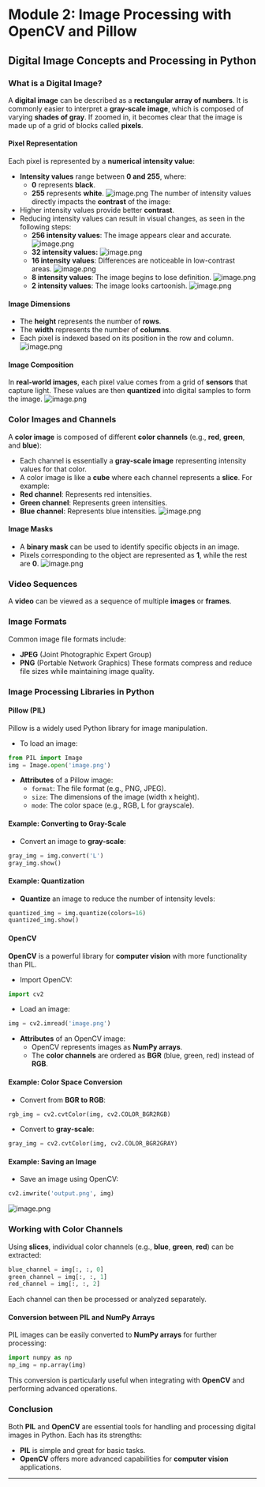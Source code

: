 

# Module 2: Image Processing with OpenCV and Pillow
## Digital Image Concepts and Processing in Python
### What is a Digital Image?
A **digital image** can be described as a **rectangular array of numbers**. It is commonly easier to interpret a **gray-scale image**, which is composed of varying **shades of gray**. If zoomed in, it becomes clear that the image is made up of a grid of blocks called **pixels**.
#### Pixel Representation
Each pixel is represented by a **numerical intensity value**:
- **Intensity values** range between **0 and 255**, where:
	- **0** represents **black**.
	- **255** represents **white**.
![image.png](https://prod-files-secure.s3.us-west-2.amazonaws.com/03e82b26-cccb-4906-bb56-adabcbdc0655/fa1bb4aa-313a-44c2-a7b3-7fa4a8432b08/image.png?X-Amz-Algorithm=AWS4-HMAC-SHA256&X-Amz-Content-Sha256=UNSIGNED-PAYLOAD&X-Amz-Credential=ASIAZI2LB466T74HZTW3%2F20250129%2Fus-west-2%2Fs3%2Faws4_request&X-Amz-Date=20250129T141334Z&X-Amz-Expires=3600&X-Amz-Security-Token=IQoJb3JpZ2luX2VjEIb%2F%2F%2F%2F%2F%2F%2F%2F%2F%2FwEaCXVzLXdlc3QtMiJHMEUCIGXNBaAOyzSAZe3%2B0Guhc8dMDVXZ7DFOMyPRAgc%2FxbKZAiEA%2FtvUHuuVa1%2BefJrQGE0QVROlOYomADyXKm%2FZm9K7TXMqiAQIj%2F%2F%2F%2F%2F%2F%2F%2F%2F%2F%2FARAAGgw2Mzc0MjMxODM4MDUiDMwGcZKaWueGbIMaWSrcA4O3u3GLCHe6De2R1QQFAEyqTQ7HlfYrK3N%2BSWLYKwO%2BVy3lSun7vBkkdiV9kY381YH%2Ffemghl9fOspGrsHFR%2BJa802KKQm8fNkWDUnbF5br08wosAqG55ZR5k9I3by4oXZvBegstrjpO1MHrjObolM1P3%2FLFDou6Yf8LZwkGW4Q%2BP75svkKZkMk%2FBjDWqxZDxthVRmQrk45HXx1ZfSa2pBv%2BP6GabqMy6UOG00N66b5nlQGPgBQDN%2BhUuITzWTTzgQva07ROgrMn0FrXd8nIsc3NF7fcn4YEwzA0NVDZ2RJ1SlnkBOyYJp0UyXSw2nyRHPORiOgEsk8p9YqLZsaiESdNh7AFzlVWg9tWetv95k7a8Vl0ah0YmMyIKoSS%2Bgu3xcFBfhpN4khvDi6ccZLzqLk47mCHp19jott6%2BRPlNKb5vflQMvaPpZHC0soz04x0wN1NLLDkYg92RVGzOEA1H4iALhz%2B0QyFEvmiL5yDJUh4o8NrOr0XUovfcowREiAyRlOAQNuJmDj2%2F%2FI3WHczLsMZa%2FyeUnskOxep1T2JCtd8TBN9TU3TAR6ZMTG5XZNGzFcoawlwA%2B0NzwsWaxjp%2BtwahE91ngu%2BLGzQXnIsePOa0KGXAhWOr4WS7PNMJ7n6LwGOqUBV6dmAYAjbZvqS%2FiFM6c5n3Sb9p5%2Bg4Pgg%2F4SZO7Fy1syfXaftw3wN7kITG6gGKeU7RfUJj2yp3VelOeYxjWVcHEwH1IxoILxgBajKP26pEqt3r1gG8ZU7waZSXqJGzGSrHg5zBCkeV4K%2BMZIM0Gc7IjYUz%2BNpHNOHIIjTfFjp5aTOWjY938aJzCLVfM6g9FB75ZttVui6qtXFPP8068zxTSJVtZH&X-Amz-Signature=011d17a97f5d2ceeb9e4b3226ed68201f9dc5cd5880c08392416109f4e6461d0&X-Amz-SignedHeaders=host&x-id=GetObject)
The number of intensity values directly impacts the **contrast** of the image:
- Higher intensity values provide better **contrast**.
- Reducing intensity values can result in visual changes, as seen in the following steps:
	- **256 intensity values**: The image appears clear and accurate.
![image.png](https://prod-files-secure.s3.us-west-2.amazonaws.com/03e82b26-cccb-4906-bb56-adabcbdc0655/0de7dfb4-99dc-4b87-8932-5165b3c3b775/image.png?X-Amz-Algorithm=AWS4-HMAC-SHA256&X-Amz-Content-Sha256=UNSIGNED-PAYLOAD&X-Amz-Credential=ASIAZI2LB4667BHYTCTL%2F20250129%2Fus-west-2%2Fs3%2Faws4_request&X-Amz-Date=20250129T141334Z&X-Amz-Expires=3600&X-Amz-Security-Token=IQoJb3JpZ2luX2VjEIb%2F%2F%2F%2F%2F%2F%2F%2F%2F%2FwEaCXVzLXdlc3QtMiJGMEQCICq4XW7pwlYrESJMsdZBGFltTN0twpN979I2EVb%2BvaDTAiBB6Xq1rOsFZW94LsILt8wBITBfbtAeueguLlboOJL49SqIBAiP%2F%2F%2F%2F%2F%2F%2F%2F%2F%2F8BEAAaDDYzNzQyMzE4MzgwNSIMg63a7ENsb4pLbArLKtwDKkLt8EeEhSof59N5JL4tjo2hhSuPKz%2Bag3aYfwpVdr5vRqimx8efEPhQtQwMIT8nmMEGu1MLSSd8M%2BAhs69p1Wmyjb5Nwr2JWK3hl6D6Tp5NmaDwfJjMOS6TZ331%2BTDFgTyxPsHJScIO%2Bh4Pkz2FSEbB1xImG7WzxsKWN0c2VPoIEzUag%2B99aMKd4wrzHPs3mA1DLvV0Ol3WiWe5qJlhMzvp5zRBd5zQ2P5gHxTERwaojCrKstQn3Y2YYmFsLxke5QcP8YTsB3tvcXWCTQ9lpYQ4iILrgwyvMh9cZovcSswj%2FDtxogBBmkfFgcew9NhEKgSaTdvO4KthRIap9JO3XGPFnhoW%2BjT0mlXph0v6vQDpqEs3NQBajg0TGDgVJADJgKO%2BvGV8q6rbsIqNmNDmpqJvvgRhjPrsl%2BrjR0D2MGoSJBt9Zf4e0%2FD4pxvmJcD7CPC8SOH7YtQOxionquzCahFRo8Vum56trkDOHm3kgtjZq6SPCZCVOSLE7NKNZmqkuh9SImaFS9CsbS%2BEo32PV8Ojo4HnICImb%2Bq6PDmXRBcDBryf28zDoy41ipUkUTh9SdnFCz2ecqoj7btuRNh%2FYGUpQZqP7UimbH7UaEOj6D1BExBMwePpNlVddGYwgefovAY6pgHzY4eLe2tBFg3mx7TCiVrkSP4wvm6sP9jW7HOTI98E8QOn3tKHoWTcLNurQPIzeA4QTDod8dmSw3BM8oPstsy33H%2B0f2YAuA7ZE%2B2rLwlRESEIcVerx1mFbKlOVmkpeYrJhiqJasqDxoMXuqpWNZfSG92RqpT8MPDw1cYLGFtHfJNp1jhCDhzBUYLCdt7qSBczzxjeC%2FvqZeZHpV0cpFsSulB1KKwM&X-Amz-Signature=18cced3a310959fec9211ce7d0d503f55234b682cd923ce3b482ce63869435e9&X-Amz-SignedHeaders=host&x-id=GetObject)
	- **32 intensity values:**
![image.png](https://prod-files-secure.s3.us-west-2.amazonaws.com/03e82b26-cccb-4906-bb56-adabcbdc0655/7eb81f08-b190-4c5a-ba2b-2a498a15b2c4/image.png?X-Amz-Algorithm=AWS4-HMAC-SHA256&X-Amz-Content-Sha256=UNSIGNED-PAYLOAD&X-Amz-Credential=ASIAZI2LB4667BHYTCTL%2F20250129%2Fus-west-2%2Fs3%2Faws4_request&X-Amz-Date=20250129T141334Z&X-Amz-Expires=3600&X-Amz-Security-Token=IQoJb3JpZ2luX2VjEIb%2F%2F%2F%2F%2F%2F%2F%2F%2F%2FwEaCXVzLXdlc3QtMiJGMEQCICq4XW7pwlYrESJMsdZBGFltTN0twpN979I2EVb%2BvaDTAiBB6Xq1rOsFZW94LsILt8wBITBfbtAeueguLlboOJL49SqIBAiP%2F%2F%2F%2F%2F%2F%2F%2F%2F%2F8BEAAaDDYzNzQyMzE4MzgwNSIMg63a7ENsb4pLbArLKtwDKkLt8EeEhSof59N5JL4tjo2hhSuPKz%2Bag3aYfwpVdr5vRqimx8efEPhQtQwMIT8nmMEGu1MLSSd8M%2BAhs69p1Wmyjb5Nwr2JWK3hl6D6Tp5NmaDwfJjMOS6TZ331%2BTDFgTyxPsHJScIO%2Bh4Pkz2FSEbB1xImG7WzxsKWN0c2VPoIEzUag%2B99aMKd4wrzHPs3mA1DLvV0Ol3WiWe5qJlhMzvp5zRBd5zQ2P5gHxTERwaojCrKstQn3Y2YYmFsLxke5QcP8YTsB3tvcXWCTQ9lpYQ4iILrgwyvMh9cZovcSswj%2FDtxogBBmkfFgcew9NhEKgSaTdvO4KthRIap9JO3XGPFnhoW%2BjT0mlXph0v6vQDpqEs3NQBajg0TGDgVJADJgKO%2BvGV8q6rbsIqNmNDmpqJvvgRhjPrsl%2BrjR0D2MGoSJBt9Zf4e0%2FD4pxvmJcD7CPC8SOH7YtQOxionquzCahFRo8Vum56trkDOHm3kgtjZq6SPCZCVOSLE7NKNZmqkuh9SImaFS9CsbS%2BEo32PV8Ojo4HnICImb%2Bq6PDmXRBcDBryf28zDoy41ipUkUTh9SdnFCz2ecqoj7btuRNh%2FYGUpQZqP7UimbH7UaEOj6D1BExBMwePpNlVddGYwgefovAY6pgHzY4eLe2tBFg3mx7TCiVrkSP4wvm6sP9jW7HOTI98E8QOn3tKHoWTcLNurQPIzeA4QTDod8dmSw3BM8oPstsy33H%2B0f2YAuA7ZE%2B2rLwlRESEIcVerx1mFbKlOVmkpeYrJhiqJasqDxoMXuqpWNZfSG92RqpT8MPDw1cYLGFtHfJNp1jhCDhzBUYLCdt7qSBczzxjeC%2FvqZeZHpV0cpFsSulB1KKwM&X-Amz-Signature=764dfdc22f316727989ad902547d644b4586d8599cfafb984704ce7d22bdd34a&X-Amz-SignedHeaders=host&x-id=GetObject)
	- **16 intensity values**: Differences are noticeable in low-contrast areas.
![image.png](https://prod-files-secure.s3.us-west-2.amazonaws.com/03e82b26-cccb-4906-bb56-adabcbdc0655/6bf56d44-9a14-4b7b-98c2-1f00b8630f0c/image.png?X-Amz-Algorithm=AWS4-HMAC-SHA256&X-Amz-Content-Sha256=UNSIGNED-PAYLOAD&X-Amz-Credential=ASIAZI2LB4667BHYTCTL%2F20250129%2Fus-west-2%2Fs3%2Faws4_request&X-Amz-Date=20250129T141334Z&X-Amz-Expires=3600&X-Amz-Security-Token=IQoJb3JpZ2luX2VjEIb%2F%2F%2F%2F%2F%2F%2F%2F%2F%2FwEaCXVzLXdlc3QtMiJGMEQCICq4XW7pwlYrESJMsdZBGFltTN0twpN979I2EVb%2BvaDTAiBB6Xq1rOsFZW94LsILt8wBITBfbtAeueguLlboOJL49SqIBAiP%2F%2F%2F%2F%2F%2F%2F%2F%2F%2F8BEAAaDDYzNzQyMzE4MzgwNSIMg63a7ENsb4pLbArLKtwDKkLt8EeEhSof59N5JL4tjo2hhSuPKz%2Bag3aYfwpVdr5vRqimx8efEPhQtQwMIT8nmMEGu1MLSSd8M%2BAhs69p1Wmyjb5Nwr2JWK3hl6D6Tp5NmaDwfJjMOS6TZ331%2BTDFgTyxPsHJScIO%2Bh4Pkz2FSEbB1xImG7WzxsKWN0c2VPoIEzUag%2B99aMKd4wrzHPs3mA1DLvV0Ol3WiWe5qJlhMzvp5zRBd5zQ2P5gHxTERwaojCrKstQn3Y2YYmFsLxke5QcP8YTsB3tvcXWCTQ9lpYQ4iILrgwyvMh9cZovcSswj%2FDtxogBBmkfFgcew9NhEKgSaTdvO4KthRIap9JO3XGPFnhoW%2BjT0mlXph0v6vQDpqEs3NQBajg0TGDgVJADJgKO%2BvGV8q6rbsIqNmNDmpqJvvgRhjPrsl%2BrjR0D2MGoSJBt9Zf4e0%2FD4pxvmJcD7CPC8SOH7YtQOxionquzCahFRo8Vum56trkDOHm3kgtjZq6SPCZCVOSLE7NKNZmqkuh9SImaFS9CsbS%2BEo32PV8Ojo4HnICImb%2Bq6PDmXRBcDBryf28zDoy41ipUkUTh9SdnFCz2ecqoj7btuRNh%2FYGUpQZqP7UimbH7UaEOj6D1BExBMwePpNlVddGYwgefovAY6pgHzY4eLe2tBFg3mx7TCiVrkSP4wvm6sP9jW7HOTI98E8QOn3tKHoWTcLNurQPIzeA4QTDod8dmSw3BM8oPstsy33H%2B0f2YAuA7ZE%2B2rLwlRESEIcVerx1mFbKlOVmkpeYrJhiqJasqDxoMXuqpWNZfSG92RqpT8MPDw1cYLGFtHfJNp1jhCDhzBUYLCdt7qSBczzxjeC%2FvqZeZHpV0cpFsSulB1KKwM&X-Amz-Signature=b67d9b42d880d411a3c2574653d099807fb2fb99b85ed81693751d1815665b43&X-Amz-SignedHeaders=host&x-id=GetObject)
	- **8 intensity values**: The image begins to lose definition.
![image.png](https://prod-files-secure.s3.us-west-2.amazonaws.com/03e82b26-cccb-4906-bb56-adabcbdc0655/cca05878-ca1a-43e0-8bec-1d146756f9ae/image.png?X-Amz-Algorithm=AWS4-HMAC-SHA256&X-Amz-Content-Sha256=UNSIGNED-PAYLOAD&X-Amz-Credential=ASIAZI2LB4667BHYTCTL%2F20250129%2Fus-west-2%2Fs3%2Faws4_request&X-Amz-Date=20250129T141334Z&X-Amz-Expires=3600&X-Amz-Security-Token=IQoJb3JpZ2luX2VjEIb%2F%2F%2F%2F%2F%2F%2F%2F%2F%2FwEaCXVzLXdlc3QtMiJGMEQCICq4XW7pwlYrESJMsdZBGFltTN0twpN979I2EVb%2BvaDTAiBB6Xq1rOsFZW94LsILt8wBITBfbtAeueguLlboOJL49SqIBAiP%2F%2F%2F%2F%2F%2F%2F%2F%2F%2F8BEAAaDDYzNzQyMzE4MzgwNSIMg63a7ENsb4pLbArLKtwDKkLt8EeEhSof59N5JL4tjo2hhSuPKz%2Bag3aYfwpVdr5vRqimx8efEPhQtQwMIT8nmMEGu1MLSSd8M%2BAhs69p1Wmyjb5Nwr2JWK3hl6D6Tp5NmaDwfJjMOS6TZ331%2BTDFgTyxPsHJScIO%2Bh4Pkz2FSEbB1xImG7WzxsKWN0c2VPoIEzUag%2B99aMKd4wrzHPs3mA1DLvV0Ol3WiWe5qJlhMzvp5zRBd5zQ2P5gHxTERwaojCrKstQn3Y2YYmFsLxke5QcP8YTsB3tvcXWCTQ9lpYQ4iILrgwyvMh9cZovcSswj%2FDtxogBBmkfFgcew9NhEKgSaTdvO4KthRIap9JO3XGPFnhoW%2BjT0mlXph0v6vQDpqEs3NQBajg0TGDgVJADJgKO%2BvGV8q6rbsIqNmNDmpqJvvgRhjPrsl%2BrjR0D2MGoSJBt9Zf4e0%2FD4pxvmJcD7CPC8SOH7YtQOxionquzCahFRo8Vum56trkDOHm3kgtjZq6SPCZCVOSLE7NKNZmqkuh9SImaFS9CsbS%2BEo32PV8Ojo4HnICImb%2Bq6PDmXRBcDBryf28zDoy41ipUkUTh9SdnFCz2ecqoj7btuRNh%2FYGUpQZqP7UimbH7UaEOj6D1BExBMwePpNlVddGYwgefovAY6pgHzY4eLe2tBFg3mx7TCiVrkSP4wvm6sP9jW7HOTI98E8QOn3tKHoWTcLNurQPIzeA4QTDod8dmSw3BM8oPstsy33H%2B0f2YAuA7ZE%2B2rLwlRESEIcVerx1mFbKlOVmkpeYrJhiqJasqDxoMXuqpWNZfSG92RqpT8MPDw1cYLGFtHfJNp1jhCDhzBUYLCdt7qSBczzxjeC%2FvqZeZHpV0cpFsSulB1KKwM&X-Amz-Signature=23b4de1988644c1b39774b663a5238b2e70b589ea064fb9e4845a8783fc69ae0&X-Amz-SignedHeaders=host&x-id=GetObject)
	- **2 intensity values**: The image looks cartoonish.
![image.png](https://prod-files-secure.s3.us-west-2.amazonaws.com/03e82b26-cccb-4906-bb56-adabcbdc0655/12da64d7-6b97-44e0-bc2c-52b9c47ce212/image.png?X-Amz-Algorithm=AWS4-HMAC-SHA256&X-Amz-Content-Sha256=UNSIGNED-PAYLOAD&X-Amz-Credential=ASIAZI2LB4667BHYTCTL%2F20250129%2Fus-west-2%2Fs3%2Faws4_request&X-Amz-Date=20250129T141334Z&X-Amz-Expires=3600&X-Amz-Security-Token=IQoJb3JpZ2luX2VjEIb%2F%2F%2F%2F%2F%2F%2F%2F%2F%2FwEaCXVzLXdlc3QtMiJGMEQCICq4XW7pwlYrESJMsdZBGFltTN0twpN979I2EVb%2BvaDTAiBB6Xq1rOsFZW94LsILt8wBITBfbtAeueguLlboOJL49SqIBAiP%2F%2F%2F%2F%2F%2F%2F%2F%2F%2F8BEAAaDDYzNzQyMzE4MzgwNSIMg63a7ENsb4pLbArLKtwDKkLt8EeEhSof59N5JL4tjo2hhSuPKz%2Bag3aYfwpVdr5vRqimx8efEPhQtQwMIT8nmMEGu1MLSSd8M%2BAhs69p1Wmyjb5Nwr2JWK3hl6D6Tp5NmaDwfJjMOS6TZ331%2BTDFgTyxPsHJScIO%2Bh4Pkz2FSEbB1xImG7WzxsKWN0c2VPoIEzUag%2B99aMKd4wrzHPs3mA1DLvV0Ol3WiWe5qJlhMzvp5zRBd5zQ2P5gHxTERwaojCrKstQn3Y2YYmFsLxke5QcP8YTsB3tvcXWCTQ9lpYQ4iILrgwyvMh9cZovcSswj%2FDtxogBBmkfFgcew9NhEKgSaTdvO4KthRIap9JO3XGPFnhoW%2BjT0mlXph0v6vQDpqEs3NQBajg0TGDgVJADJgKO%2BvGV8q6rbsIqNmNDmpqJvvgRhjPrsl%2BrjR0D2MGoSJBt9Zf4e0%2FD4pxvmJcD7CPC8SOH7YtQOxionquzCahFRo8Vum56trkDOHm3kgtjZq6SPCZCVOSLE7NKNZmqkuh9SImaFS9CsbS%2BEo32PV8Ojo4HnICImb%2Bq6PDmXRBcDBryf28zDoy41ipUkUTh9SdnFCz2ecqoj7btuRNh%2FYGUpQZqP7UimbH7UaEOj6D1BExBMwePpNlVddGYwgefovAY6pgHzY4eLe2tBFg3mx7TCiVrkSP4wvm6sP9jW7HOTI98E8QOn3tKHoWTcLNurQPIzeA4QTDod8dmSw3BM8oPstsy33H%2B0f2YAuA7ZE%2B2rLwlRESEIcVerx1mFbKlOVmkpeYrJhiqJasqDxoMXuqpWNZfSG92RqpT8MPDw1cYLGFtHfJNp1jhCDhzBUYLCdt7qSBczzxjeC%2FvqZeZHpV0cpFsSulB1KKwM&X-Amz-Signature=c6caf826a72a456096913d33f64d90c68dfae9423840a63a33ab7b65bce2b1eb&X-Amz-SignedHeaders=host&x-id=GetObject)
#### Image Dimensions
- The **height** represents the number of **rows**.
- The **width** represents the number of **columns**.
- Each pixel is indexed based on its position in the row and column.
![image.png](https://prod-files-secure.s3.us-west-2.amazonaws.com/03e82b26-cccb-4906-bb56-adabcbdc0655/ff056335-e79e-4491-b508-30cd45b6c194/image.png?X-Amz-Algorithm=AWS4-HMAC-SHA256&X-Amz-Content-Sha256=UNSIGNED-PAYLOAD&X-Amz-Credential=ASIAZI2LB466T74HZTW3%2F20250129%2Fus-west-2%2Fs3%2Faws4_request&X-Amz-Date=20250129T141334Z&X-Amz-Expires=3600&X-Amz-Security-Token=IQoJb3JpZ2luX2VjEIb%2F%2F%2F%2F%2F%2F%2F%2F%2F%2FwEaCXVzLXdlc3QtMiJHMEUCIGXNBaAOyzSAZe3%2B0Guhc8dMDVXZ7DFOMyPRAgc%2FxbKZAiEA%2FtvUHuuVa1%2BefJrQGE0QVROlOYomADyXKm%2FZm9K7TXMqiAQIj%2F%2F%2F%2F%2F%2F%2F%2F%2F%2F%2FARAAGgw2Mzc0MjMxODM4MDUiDMwGcZKaWueGbIMaWSrcA4O3u3GLCHe6De2R1QQFAEyqTQ7HlfYrK3N%2BSWLYKwO%2BVy3lSun7vBkkdiV9kY381YH%2Ffemghl9fOspGrsHFR%2BJa802KKQm8fNkWDUnbF5br08wosAqG55ZR5k9I3by4oXZvBegstrjpO1MHrjObolM1P3%2FLFDou6Yf8LZwkGW4Q%2BP75svkKZkMk%2FBjDWqxZDxthVRmQrk45HXx1ZfSa2pBv%2BP6GabqMy6UOG00N66b5nlQGPgBQDN%2BhUuITzWTTzgQva07ROgrMn0FrXd8nIsc3NF7fcn4YEwzA0NVDZ2RJ1SlnkBOyYJp0UyXSw2nyRHPORiOgEsk8p9YqLZsaiESdNh7AFzlVWg9tWetv95k7a8Vl0ah0YmMyIKoSS%2Bgu3xcFBfhpN4khvDi6ccZLzqLk47mCHp19jott6%2BRPlNKb5vflQMvaPpZHC0soz04x0wN1NLLDkYg92RVGzOEA1H4iALhz%2B0QyFEvmiL5yDJUh4o8NrOr0XUovfcowREiAyRlOAQNuJmDj2%2F%2FI3WHczLsMZa%2FyeUnskOxep1T2JCtd8TBN9TU3TAR6ZMTG5XZNGzFcoawlwA%2B0NzwsWaxjp%2BtwahE91ngu%2BLGzQXnIsePOa0KGXAhWOr4WS7PNMJ7n6LwGOqUBV6dmAYAjbZvqS%2FiFM6c5n3Sb9p5%2Bg4Pgg%2F4SZO7Fy1syfXaftw3wN7kITG6gGKeU7RfUJj2yp3VelOeYxjWVcHEwH1IxoILxgBajKP26pEqt3r1gG8ZU7waZSXqJGzGSrHg5zBCkeV4K%2BMZIM0Gc7IjYUz%2BNpHNOHIIjTfFjp5aTOWjY938aJzCLVfM6g9FB75ZttVui6qtXFPP8068zxTSJVtZH&X-Amz-Signature=cec2da3c25c201e0812944c912b4716d77990e0fa9019cc8bad4df42bf81f522&X-Amz-SignedHeaders=host&x-id=GetObject)
#### Image Composition
In **real-world images**, each pixel value comes from a grid of **sensors** that capture light. These values are then **quantized** into digital samples to form the image.
![image.png](https://prod-files-secure.s3.us-west-2.amazonaws.com/03e82b26-cccb-4906-bb56-adabcbdc0655/0c721ea0-409b-4d32-b630-a00d6f170d18/image.png?X-Amz-Algorithm=AWS4-HMAC-SHA256&X-Amz-Content-Sha256=UNSIGNED-PAYLOAD&X-Amz-Credential=ASIAZI2LB466T74HZTW3%2F20250129%2Fus-west-2%2Fs3%2Faws4_request&X-Amz-Date=20250129T141334Z&X-Amz-Expires=3600&X-Amz-Security-Token=IQoJb3JpZ2luX2VjEIb%2F%2F%2F%2F%2F%2F%2F%2F%2F%2FwEaCXVzLXdlc3QtMiJHMEUCIGXNBaAOyzSAZe3%2B0Guhc8dMDVXZ7DFOMyPRAgc%2FxbKZAiEA%2FtvUHuuVa1%2BefJrQGE0QVROlOYomADyXKm%2FZm9K7TXMqiAQIj%2F%2F%2F%2F%2F%2F%2F%2F%2F%2F%2FARAAGgw2Mzc0MjMxODM4MDUiDMwGcZKaWueGbIMaWSrcA4O3u3GLCHe6De2R1QQFAEyqTQ7HlfYrK3N%2BSWLYKwO%2BVy3lSun7vBkkdiV9kY381YH%2Ffemghl9fOspGrsHFR%2BJa802KKQm8fNkWDUnbF5br08wosAqG55ZR5k9I3by4oXZvBegstrjpO1MHrjObolM1P3%2FLFDou6Yf8LZwkGW4Q%2BP75svkKZkMk%2FBjDWqxZDxthVRmQrk45HXx1ZfSa2pBv%2BP6GabqMy6UOG00N66b5nlQGPgBQDN%2BhUuITzWTTzgQva07ROgrMn0FrXd8nIsc3NF7fcn4YEwzA0NVDZ2RJ1SlnkBOyYJp0UyXSw2nyRHPORiOgEsk8p9YqLZsaiESdNh7AFzlVWg9tWetv95k7a8Vl0ah0YmMyIKoSS%2Bgu3xcFBfhpN4khvDi6ccZLzqLk47mCHp19jott6%2BRPlNKb5vflQMvaPpZHC0soz04x0wN1NLLDkYg92RVGzOEA1H4iALhz%2B0QyFEvmiL5yDJUh4o8NrOr0XUovfcowREiAyRlOAQNuJmDj2%2F%2FI3WHczLsMZa%2FyeUnskOxep1T2JCtd8TBN9TU3TAR6ZMTG5XZNGzFcoawlwA%2B0NzwsWaxjp%2BtwahE91ngu%2BLGzQXnIsePOa0KGXAhWOr4WS7PNMJ7n6LwGOqUBV6dmAYAjbZvqS%2FiFM6c5n3Sb9p5%2Bg4Pgg%2F4SZO7Fy1syfXaftw3wN7kITG6gGKeU7RfUJj2yp3VelOeYxjWVcHEwH1IxoILxgBajKP26pEqt3r1gG8ZU7waZSXqJGzGSrHg5zBCkeV4K%2BMZIM0Gc7IjYUz%2BNpHNOHIIjTfFjp5aTOWjY938aJzCLVfM6g9FB75ZttVui6qtXFPP8068zxTSJVtZH&X-Amz-Signature=dd3ad27b85c5c1d7b4507c33eda64671ffab274f800e22ac08b7f4ad12bd3719&X-Amz-SignedHeaders=host&x-id=GetObject)
### Color Images and Channels
A **color image** is composed of different **color channels** (e.g., **red**, **green**, and **blue**):
- Each channel is essentially a **gray-scale image** representing intensity values for that color.
- A color image is like a **cube** where each channel represents a **slice**.
For example:
- **Red channel**: Represents red intensities.
- **Green channel**: Represents green intensities.
- **Blue channel**: Represents blue intensities.
![image.png](https://prod-files-secure.s3.us-west-2.amazonaws.com/03e82b26-cccb-4906-bb56-adabcbdc0655/c0cc17c9-842f-413f-82e8-f3f44278cf74/image.png?X-Amz-Algorithm=AWS4-HMAC-SHA256&X-Amz-Content-Sha256=UNSIGNED-PAYLOAD&X-Amz-Credential=ASIAZI2LB466T74HZTW3%2F20250129%2Fus-west-2%2Fs3%2Faws4_request&X-Amz-Date=20250129T141334Z&X-Amz-Expires=3600&X-Amz-Security-Token=IQoJb3JpZ2luX2VjEIb%2F%2F%2F%2F%2F%2F%2F%2F%2F%2FwEaCXVzLXdlc3QtMiJHMEUCIGXNBaAOyzSAZe3%2B0Guhc8dMDVXZ7DFOMyPRAgc%2FxbKZAiEA%2FtvUHuuVa1%2BefJrQGE0QVROlOYomADyXKm%2FZm9K7TXMqiAQIj%2F%2F%2F%2F%2F%2F%2F%2F%2F%2F%2FARAAGgw2Mzc0MjMxODM4MDUiDMwGcZKaWueGbIMaWSrcA4O3u3GLCHe6De2R1QQFAEyqTQ7HlfYrK3N%2BSWLYKwO%2BVy3lSun7vBkkdiV9kY381YH%2Ffemghl9fOspGrsHFR%2BJa802KKQm8fNkWDUnbF5br08wosAqG55ZR5k9I3by4oXZvBegstrjpO1MHrjObolM1P3%2FLFDou6Yf8LZwkGW4Q%2BP75svkKZkMk%2FBjDWqxZDxthVRmQrk45HXx1ZfSa2pBv%2BP6GabqMy6UOG00N66b5nlQGPgBQDN%2BhUuITzWTTzgQva07ROgrMn0FrXd8nIsc3NF7fcn4YEwzA0NVDZ2RJ1SlnkBOyYJp0UyXSw2nyRHPORiOgEsk8p9YqLZsaiESdNh7AFzlVWg9tWetv95k7a8Vl0ah0YmMyIKoSS%2Bgu3xcFBfhpN4khvDi6ccZLzqLk47mCHp19jott6%2BRPlNKb5vflQMvaPpZHC0soz04x0wN1NLLDkYg92RVGzOEA1H4iALhz%2B0QyFEvmiL5yDJUh4o8NrOr0XUovfcowREiAyRlOAQNuJmDj2%2F%2FI3WHczLsMZa%2FyeUnskOxep1T2JCtd8TBN9TU3TAR6ZMTG5XZNGzFcoawlwA%2B0NzwsWaxjp%2BtwahE91ngu%2BLGzQXnIsePOa0KGXAhWOr4WS7PNMJ7n6LwGOqUBV6dmAYAjbZvqS%2FiFM6c5n3Sb9p5%2Bg4Pgg%2F4SZO7Fy1syfXaftw3wN7kITG6gGKeU7RfUJj2yp3VelOeYxjWVcHEwH1IxoILxgBajKP26pEqt3r1gG8ZU7waZSXqJGzGSrHg5zBCkeV4K%2BMZIM0Gc7IjYUz%2BNpHNOHIIjTfFjp5aTOWjY938aJzCLVfM6g9FB75ZttVui6qtXFPP8068zxTSJVtZH&X-Amz-Signature=72e890e8dd64fdf5a33bdfcb87f87f2e9dcb35cacaf90520f111ca11c301bc68&X-Amz-SignedHeaders=host&x-id=GetObject)
#### Image Masks
- A **binary mask** can be used to identify specific objects in an image.
- Pixels corresponding to the object are represented as **1**, while the rest are **0**.
![image.png](https://prod-files-secure.s3.us-west-2.amazonaws.com/03e82b26-cccb-4906-bb56-adabcbdc0655/667eab4d-d19d-4618-81d0-663b6beb002c/image.png?X-Amz-Algorithm=AWS4-HMAC-SHA256&X-Amz-Content-Sha256=UNSIGNED-PAYLOAD&X-Amz-Credential=ASIAZI2LB466T74HZTW3%2F20250129%2Fus-west-2%2Fs3%2Faws4_request&X-Amz-Date=20250129T141334Z&X-Amz-Expires=3600&X-Amz-Security-Token=IQoJb3JpZ2luX2VjEIb%2F%2F%2F%2F%2F%2F%2F%2F%2F%2FwEaCXVzLXdlc3QtMiJHMEUCIGXNBaAOyzSAZe3%2B0Guhc8dMDVXZ7DFOMyPRAgc%2FxbKZAiEA%2FtvUHuuVa1%2BefJrQGE0QVROlOYomADyXKm%2FZm9K7TXMqiAQIj%2F%2F%2F%2F%2F%2F%2F%2F%2F%2F%2FARAAGgw2Mzc0MjMxODM4MDUiDMwGcZKaWueGbIMaWSrcA4O3u3GLCHe6De2R1QQFAEyqTQ7HlfYrK3N%2BSWLYKwO%2BVy3lSun7vBkkdiV9kY381YH%2Ffemghl9fOspGrsHFR%2BJa802KKQm8fNkWDUnbF5br08wosAqG55ZR5k9I3by4oXZvBegstrjpO1MHrjObolM1P3%2FLFDou6Yf8LZwkGW4Q%2BP75svkKZkMk%2FBjDWqxZDxthVRmQrk45HXx1ZfSa2pBv%2BP6GabqMy6UOG00N66b5nlQGPgBQDN%2BhUuITzWTTzgQva07ROgrMn0FrXd8nIsc3NF7fcn4YEwzA0NVDZ2RJ1SlnkBOyYJp0UyXSw2nyRHPORiOgEsk8p9YqLZsaiESdNh7AFzlVWg9tWetv95k7a8Vl0ah0YmMyIKoSS%2Bgu3xcFBfhpN4khvDi6ccZLzqLk47mCHp19jott6%2BRPlNKb5vflQMvaPpZHC0soz04x0wN1NLLDkYg92RVGzOEA1H4iALhz%2B0QyFEvmiL5yDJUh4o8NrOr0XUovfcowREiAyRlOAQNuJmDj2%2F%2FI3WHczLsMZa%2FyeUnskOxep1T2JCtd8TBN9TU3TAR6ZMTG5XZNGzFcoawlwA%2B0NzwsWaxjp%2BtwahE91ngu%2BLGzQXnIsePOa0KGXAhWOr4WS7PNMJ7n6LwGOqUBV6dmAYAjbZvqS%2FiFM6c5n3Sb9p5%2Bg4Pgg%2F4SZO7Fy1syfXaftw3wN7kITG6gGKeU7RfUJj2yp3VelOeYxjWVcHEwH1IxoILxgBajKP26pEqt3r1gG8ZU7waZSXqJGzGSrHg5zBCkeV4K%2BMZIM0Gc7IjYUz%2BNpHNOHIIjTfFjp5aTOWjY938aJzCLVfM6g9FB75ZttVui6qtXFPP8068zxTSJVtZH&X-Amz-Signature=65c588679fd5d87bf4c60f4c1dffb2a31e4b1f01fd19e2fcd5e62868b1ef509f&X-Amz-SignedHeaders=host&x-id=GetObject)
### Video Sequences
A **video** can be viewed as a sequence of multiple **images** or **frames**.
### Image Formats
Common image file formats include:
- **JPEG** (Joint Photographic Expert Group)
- **PNG** (Portable Network Graphics)
These formats compress and reduce file sizes while maintaining image quality.
### Image Processing Libraries in Python
#### Pillow (PIL)
Pillow is a widely used Python library for image manipulation.
- To load an image:
```python
from PIL import Image
img = Image.open('image.png')
```
- **Attributes** of a Pillow image:
	- `format`: The file format (e.g., PNG, JPEG).
	- `size`: The dimensions of the image (width x height).
	- `mode`: The color space (e.g., RGB, L for grayscale).
#### Example: Converting to Gray-Scale
- Convert an image to **gray-scale**:
```python
gray_img = img.convert('L')
gray_img.show()
```
#### Example: Quantization
- **Quantize** an image to reduce the number of intensity levels:
```python
quantized_img = img.quantize(colors=16)
quantized_img.show()
```
#### OpenCV
**OpenCV** is a powerful library for **computer vision** with more functionality than PIL.
- Import OpenCV:
```python
import cv2
```
- Load an image:
```python
img = cv2.imread('image.png')
```
- **Attributes** of an OpenCV image:
	- OpenCV represents images as **NumPy arrays**.
	- The **color channels** are ordered as **BGR** (blue, green, red) instead of **RGB**.
#### Example: Color Space Conversion
- Convert from **BGR to RGB**:
```python
rgb_img = cv2.cvtColor(img, cv2.COLOR_BGR2RGB)
```
- Convert to **gray-scale**:
```python
gray_img = cv2.cvtColor(img, cv2.COLOR_BGR2GRAY)
```
#### Example: Saving an Image
- Save an image using OpenCV:
```python
cv2.imwrite('output.png', img)
```
![image.png](https://prod-files-secure.s3.us-west-2.amazonaws.com/03e82b26-cccb-4906-bb56-adabcbdc0655/25fcc977-54ea-484c-997e-9b6bd016f347/image.png?X-Amz-Algorithm=AWS4-HMAC-SHA256&X-Amz-Content-Sha256=UNSIGNED-PAYLOAD&X-Amz-Credential=ASIAZI2LB466T74HZTW3%2F20250129%2Fus-west-2%2Fs3%2Faws4_request&X-Amz-Date=20250129T141334Z&X-Amz-Expires=3600&X-Amz-Security-Token=IQoJb3JpZ2luX2VjEIb%2F%2F%2F%2F%2F%2F%2F%2F%2F%2FwEaCXVzLXdlc3QtMiJHMEUCIGXNBaAOyzSAZe3%2B0Guhc8dMDVXZ7DFOMyPRAgc%2FxbKZAiEA%2FtvUHuuVa1%2BefJrQGE0QVROlOYomADyXKm%2FZm9K7TXMqiAQIj%2F%2F%2F%2F%2F%2F%2F%2F%2F%2F%2FARAAGgw2Mzc0MjMxODM4MDUiDMwGcZKaWueGbIMaWSrcA4O3u3GLCHe6De2R1QQFAEyqTQ7HlfYrK3N%2BSWLYKwO%2BVy3lSun7vBkkdiV9kY381YH%2Ffemghl9fOspGrsHFR%2BJa802KKQm8fNkWDUnbF5br08wosAqG55ZR5k9I3by4oXZvBegstrjpO1MHrjObolM1P3%2FLFDou6Yf8LZwkGW4Q%2BP75svkKZkMk%2FBjDWqxZDxthVRmQrk45HXx1ZfSa2pBv%2BP6GabqMy6UOG00N66b5nlQGPgBQDN%2BhUuITzWTTzgQva07ROgrMn0FrXd8nIsc3NF7fcn4YEwzA0NVDZ2RJ1SlnkBOyYJp0UyXSw2nyRHPORiOgEsk8p9YqLZsaiESdNh7AFzlVWg9tWetv95k7a8Vl0ah0YmMyIKoSS%2Bgu3xcFBfhpN4khvDi6ccZLzqLk47mCHp19jott6%2BRPlNKb5vflQMvaPpZHC0soz04x0wN1NLLDkYg92RVGzOEA1H4iALhz%2B0QyFEvmiL5yDJUh4o8NrOr0XUovfcowREiAyRlOAQNuJmDj2%2F%2FI3WHczLsMZa%2FyeUnskOxep1T2JCtd8TBN9TU3TAR6ZMTG5XZNGzFcoawlwA%2B0NzwsWaxjp%2BtwahE91ngu%2BLGzQXnIsePOa0KGXAhWOr4WS7PNMJ7n6LwGOqUBV6dmAYAjbZvqS%2FiFM6c5n3Sb9p5%2Bg4Pgg%2F4SZO7Fy1syfXaftw3wN7kITG6gGKeU7RfUJj2yp3VelOeYxjWVcHEwH1IxoILxgBajKP26pEqt3r1gG8ZU7waZSXqJGzGSrHg5zBCkeV4K%2BMZIM0Gc7IjYUz%2BNpHNOHIIjTfFjp5aTOWjY938aJzCLVfM6g9FB75ZttVui6qtXFPP8068zxTSJVtZH&X-Amz-Signature=3c5b982e52b4a7985c72ba00d6ca66f9273002366c8baf0cc2995d832e294bca&X-Amz-SignedHeaders=host&x-id=GetObject)
### Working with Color Channels
Using **slices**, individual color channels (e.g., **blue**, **green**, **red**) can be extracted:
```python
blue_channel = img[:, :, 0]
green_channel = img[:, :, 1]
red_channel = img[:, :, 2]
```
Each channel can then be processed or analyzed separately.
#### Conversion between PIL and NumPy Arrays
PIL images can be easily converted to **NumPy arrays** for further processing:
```python
import numpy as np
np_img = np.array(img)
```
This conversion is particularly useful when integrating with **OpenCV** and performing advanced operations.
### Conclusion
Both **PIL** and **OpenCV** are essential tools for handling and processing digital images in Python. Each has its strengths:
- **PIL** is simple and great for basic tasks.
- **OpenCV** offers more advanced capabilities for **computer vision** applications.
___


